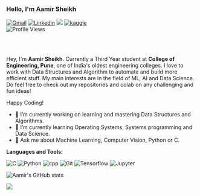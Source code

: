 ### Hello, I'm Aamir Sheikh

<!-- Social icons section -->
<!-- View counter - https://github.com/DenverCoder1/Simple-View-Counter -->

[![Gmail](https://img.shields.io/badge/Gmail-BB001B?style=for-the-badge&logo=gmail&logoColor=white)](mailto:aamirgondia00@gmail.com)
[![Linkedin](https://img.shields.io/badge/LinkedIn-0e76a8?style=for-the-badge&logo=linkedin&logoColor=white)](https://www.linkedin.com/in/aamir-sheikh-431a601a5)
[![](https://img.shields.io/badge/Twitter-1DA1F2?style=for-the-badge&logo=twitter&logoColor=white)](https://twitter.com/AamirSheikh00at?s=08)
[![kaggle](https://img.shields.io/badge/Kaggle-008000?style=for-the-badge&logo=kaggle&logoColor=white)](https://www.kaggle.com/aamirarshadsheikh)
<br />
![Profile Views](https://komarev.com/ghpvc/?username=AamirSheikh00&color=ff8c00)

<br />
<br />

Hey, I'm <b>Aamir Sheikh</b>. Currently a Third Year student at <b>College of Engineering, Pune</b>, one of India's oldest engineering colleges. I love to work with Data Structures and Algorithm to automate and build more efficient stuff. My main interests are in the field of ML, AI and Data Science. 
Do feel free to check out my repositories and colab on any challenging and fun ideas!

Happy Coding!

- 🔭 I’m currently working on learning and mastering Data Structures and Algorithms.
- 🌱 I’m currently learning Operating Systems, Systems programming and Data Science.
- 💬 Ask me about Machine Learning, Computer Vision, Python or C.

**Languages and Tools:**  
<p>
  <img alt="C" src="https://img.shields.io/badge/C-00599C?style=for-the-badge&logo=c&logoColor=white"/>
<img alt="Python" src="https://img.shields.io/badge/Python-3776AB?style=for-the-badge&logo=python&logoColor=white"/>
  <img alt = "cpp" src="https://img.shields.io/badge/C++-cyan?style=for-the-badge&logo=c%2B%2B&logoColor=white">
  <img alt = "Git" src="https://img.shields.io/badge/git-black?style=for-the-badge&logo=git&logoColor=white">
  <img alt = "Tensorflow" src="https://img.shields.io/badge/TensorFlow-darkorange?style=for-the-badge&logo=tensorflow&logoColor=white">
  <img alt = "Jupyter" src="https://img.shields.io/badge/Jupyter-darkgreen?style=for-the-badge&logo=jupyter&logoColor=orange">
</p>

![Aamir's GitHub stats](https://github-readme-stats.vercel.app/api?username=AamirSheikh00&show_icons=true&include_all_commits=true)

![](https://github-profile-summary-cards.vercel.app/api/cards/repos-per-language?username=AamirSheikh00&theme=default) 





<!---
AamirSheikh00/AamirSheikh00 is a ✨ special ✨ repository because its `README.md` (this file) appears on your GitHub profile.
You can click the Preview link to take a look at your changes.
--->

